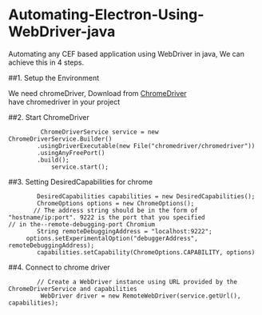 # Automating-Electron-Using-WebDriver-java
Automating any CEF based application using WebDriver in java, We can achieve this in 4 steps.


##1. Setup the Environment 

   We need chromeDriver, Download from [ChromeDriver](https://sites.google.com/a/chromium.org/chromedriver/downloads)   
   have chromedriver in your project 
	

##2. Start ChromeDriver

             ChromeDriverService service = new ChromeDriverService.Builder()
            .usingDriverExecutable(new File("chromedriver/chromedriver"))
	        .usingAnyFreePort()
	        .build();
                service.start();
	    
	
        
##3. Setting DesiredCapabilities for chrome

            DesiredCapabilities capabilities = new DesiredCapabilities();
            ChromeOptions options = new ChromeOptions();
           // The address string should be in the form of "hostname/ip:port". 9222 is the port that you specified                        // in the--remote-debugging-port Chromium 
            String remoteDebuggingAddress = "localhost:9222";
	     options.setExperimentalOption("debuggerAddress", remoteDebuggingAddress);
            capabilities.setCapability(ChromeOptions.CAPABILITY, options)
	   
	   
        
##4. Connect to chrome driver

            // Create a WebDriver instance using URL provided by the ChromeDriverService and capabilities
             WebDriver driver = new RemoteWebDriver(service.getUrl(), capabilities);
  

